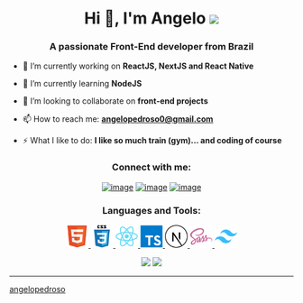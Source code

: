 <h1 align="center">Hi 👋, I'm Angelo <img height="40" src="https://64.media.tumblr.com/29645b958c2337d77e4bbb6127d6693e/db34c7ee291f8f08-25/s500x750/4c6dce9767ddf89ad5225135053b3bd98acfd3b1.gif"></h1>
<h3 align="center">A passionate Front-End developer from Brazil</h3>

- 🔭 I’m currently working on **ReactJS, NextJS and React Native**

- 🌱 I’m currently learning **NodeJS**

- 👯 I’m looking to collaborate on **front-end projects**

- 📫 How to reach me: **angelopedroso0@gmail.com**

- ⚡ What I like to do: **I like so much train (gym)... and coding of course**

<h3 align="center">Connect with me:</h3>
<div align="center">

[![image](https://img.shields.io/badge/LinkedIn-0077B5?style=for-the-badge&logo=linkedin&logoColor=white)](https://www.linkedin.com/in/angelo-pedroso-640361229/)
[![image](https://img.shields.io/badge/Twitter-1DA1F2?style=for-the-badge&logo=twitter&logoColor=white)](https://twitter.com/chabetiico)
[![image](https://img.shields.io/badge/Gmail-D14836?style=for-the-badge&logo=gmail&logoColor=white)](mailto:angelopedroso0@gmail.com)
  
</div>

<h3 align="center">Languages and Tools:</h3>

<p align="center"> 
  <a href="https://www.w3.org/html/" target="_blank"> 
    <img src="https://raw.githubusercontent.com/devicons/devicon/master/icons/html5/html5-original.svg" alt="html5" width="40" height="40"/> 
  </a>
  <a href="https://www.w3schools.com/css/" target="_blank"> 
    <img src="https://raw.githubusercontent.com/devicons/devicon/master/icons/css3/css3-original-wordmark.svg" alt="css3" width="40" height="40"/> 
  </a> 
  <a href="https://react.dev" target="_blank"> 
    <img src="https://raw.githubusercontent.com/devicons/devicon/master/icons/react/react-original.svg" alt="reactjs" width="40" height="40"/> 
  </a>  
  <a href="https://www.typescriptlang.org" target="_blank"> 
    <img src="https://raw.githubusercontent.com/devicons/devicon/master/icons/typescript/typescript-original.svg" alt="typescript" width="40" height="40"/> 
  </a> 
  <a href="https://nextjs.org" target="_blank"> 
    <img src="https://raw.githubusercontent.com/devicons/devicon/master/icons/nextjs/nextjs-line.svg" alt="nextjs" width="40" height="40"/> 
  </a> 
  <a href="https://sass-lang.com" target="_blank"> 
    <img src="https://raw.githubusercontent.com/devicons/devicon/master/icons/sass/sass-original.svg" alt="sass" width="40" height="40"/> 
  </a>
   <a href="https://tailwindcss.com" target="_blank"> 
    <img src="https://raw.githubusercontent.com/devicons/devicon/master/icons/tailwindcss/tailwindcss-plain.svg" alt="sass" width="40" height="40"/> 
  </a>
</p>

<p align= "center">
  <img height= "150" src="https://github-readme-stats.vercel.app/api?username=angelopedroso&theme=react&show_icons=true&include_all_commits=true" />
  <img height= "150" src="https://github-readme-stats.vercel.app/api/top-langs/?username=angelopedroso&theme=react&layout=compact" />
</p>

------

[angelopedroso](https://github.com/angelopedroso)
